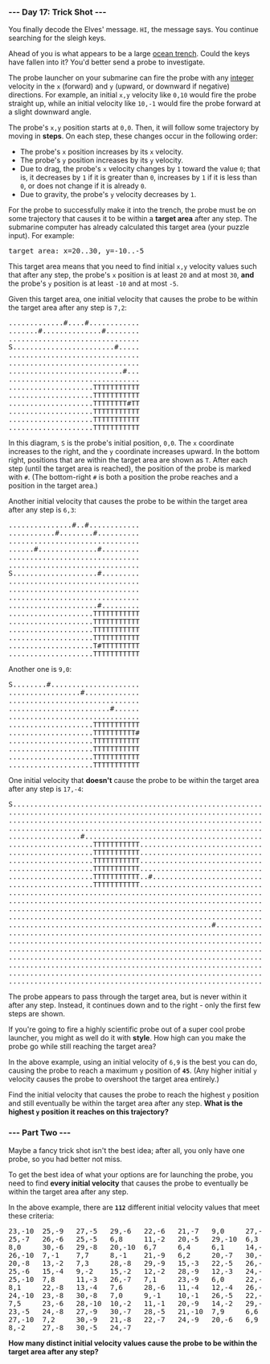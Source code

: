 ### --- Day 17: Trick Shot ---

You finally decode the Elves' message. <code>HI</code>, the message says. You continue searching for
the sleigh keys.

Ahead of you is what appears to be a large [ocean
trench](https://en.wikipedia.org/wiki/Oceanic_trench). Could the keys have fallen into it? You'd
better send a probe to investigate.

The probe launcher on your submarine can fire the probe with any
[integer](https://en.wikipedia.org/wiki/Integer) velocity in the <code>x</code> (forward) and
<code>y</code> (upward, or downward if negative) directions. For example, an initial
<code>x,y</code> velocity like <code>0,10</code> would fire the probe straight up, while an initial
velocity like <code>10,-1</code> would fire the probe forward at a slight downward angle.

The probe's <code>x,y</code> position starts at <code>0,0</code>. Then, it will follow some
trajectory by moving in <b>steps</b>. On each step, these changes occur in the following order:

- The probe's <code>x</code> position increases by its <code>x</code> velocity.
- The probe's <code>y</code> position increases by its <code>y</code> velocity.
- Due to drag, the probe's <code>x</code> velocity changes by <code>1</code> toward the value
  <code>0</code>; that is, it decreases by <code>1</code> if it is greater than <code>0</code>,
  increases by <code>1</code> if it is less than <code>0</code>, or does not change if it is already
  <code>0</code>.
- Due to gravity, the probe's <code>y</code> velocity decreases by <code>1</code>.

For the probe to successfully make it into the trench, the probe must be on some trajectory that
causes it to be within a <b>target area</b> after any step. The submarine computer has already
calculated this target area (your puzzle input). For example:

<pre>
target area: x=20..30, y=-10..-5</pre>

This target area means that you need to find initial <code>x,y</code> velocity values such that
after any step, the probe's <code>x</code> position is at least <code>20</code> and at most
<code>30</code>, <b>and</b> the probe's <code>y</code> position is at least <code>-10</code> and at
most <code>-5</code>.

Given this target area, one initial velocity that causes the probe to be within the target area
after any step is <code>7,2</code>:

<pre>
.............#....#............
.......#..............#........
...............................
S........................#.....
...............................
...............................
...........................#...
...............................
....................TTTTTTTTTTT
....................TTTTTTTTTTT
....................TTTTTTTT#TT
....................TTTTTTTTTTT
....................TTTTTTTTTTT
....................TTTTTTTTTTT
</pre>

In this diagram, <code>S</code> is the probe's initial position, <code>0,0</code>. The
<code>x</code> coordinate increases to the right, and the <code>y</code> coordinate increases
upward. In the bottom right, positions that are within the target area are shown as <code>T</code>.
After each step (until the target area is reached), the position of the probe is marked with
<code>#</code>. (The bottom-right <code>#</code> is both a position the probe reaches and a position
in the target area.)

Another initial velocity that causes the probe to be within the target area after any step is
<code>6,3</code>:

<pre>
...............#..#............
...........#........#..........
...............................
......#..............#.........
...............................
...............................
S....................#.........
...............................
...............................
...............................
.....................#.........
....................TTTTTTTTTTT
....................TTTTTTTTTTT
....................TTTTTTTTTTT
....................TTTTTTTTTTT
....................T#TTTTTTTTT
....................TTTTTTTTTTT
</pre>

Another one is <code>9,0</code>:

<pre>
S........#.....................
.................#.............
...............................
........................#......
...............................
....................TTTTTTTTTTT
....................TTTTTTTTTT#
....................TTTTTTTTTTT
....................TTTTTTTTTTT
....................TTTTTTTTTTT
....................TTTTTTTTTTT
</pre>

One initial velocity that <b>doesn't</b> cause the probe to be within the target area after any step
is <code>17,-4</code>:

<pre>
S..............................................................
...............................................................
...............................................................
...............................................................
.................#.............................................
....................TTTTTTTTTTT................................
....................TTTTTTTTTTT................................
....................TTTTTTTTTTT................................
....................TTTTTTTTTTT................................
....................TTTTTTTTTTT..#.............................
....................TTTTTTTTTTT................................
...............................................................
...............................................................
...............................................................
...............................................................
................................................#..............
...............................................................
...............................................................
...............................................................
...............................................................
...............................................................
...............................................................
..............................................................#
</pre>

The probe appears to pass through the target area, but is never within it after any step. Instead,
it continues down and to the right - only the first few steps are shown.

If you're going to fire a highly scientific probe out of a super cool probe launcher, you might as
well do it with <b>style</b>. How high can you make the probe go while still reaching the target
area?

In the above example, using an initial velocity of <code>6,9</code> is the best you can do, causing
the probe to reach a maximum <code>y</code> position of <b><code>45</code></b>. (Any higher initial
<code>y</code> velocity causes the probe to overshoot the target area entirely.)

Find the initial velocity that causes the probe to reach the highest <code>y</code> position and
still eventually be within the target area after any step. <b>What is the highest <code>y</code>
position it reaches on this trajectory?</b>

### --- Part Two ---

Maybe a fancy trick shot isn't the best idea; after all, you only have one probe, so you had better
not miss.

To get the best idea of what your options are for launching the probe, you need to find <b>every
initial velocity</b> that causes the probe to eventually be within the target area after any step.

In the above example, there are <b><code>112</code></b> different initial velocity values that meet
these criteria:

<pre>
23,-10  25,-9   27,-5   29,-6   22,-6   21,-7   9,0     27,-7   24,-5
25,-7   26,-6   25,-5   6,8     11,-2   20,-5   29,-10  6,3     28,-7
8,0     30,-6   29,-8   20,-10  6,7     6,4     6,1     14,-4   21,-6
26,-10  7,-1    7,7     8,-1    21,-9   6,2     20,-7   30,-10  14,-3
20,-8   13,-2   7,3     28,-8   29,-9   15,-3   22,-5   26,-8   25,-8
25,-6   15,-4   9,-2    15,-2   12,-2   28,-9   12,-3   24,-6   23,-7
25,-10  7,8     11,-3   26,-7   7,1     23,-9   6,0     22,-10  27,-6
8,1     22,-8   13,-4   7,6     28,-6   11,-4   12,-4   26,-9   7,4
24,-10  23,-8   30,-8   7,0     9,-1    10,-1   26,-5   22,-9   6,5
7,5     23,-6   28,-10  10,-2   11,-1   20,-9   14,-2   29,-7   13,-3
23,-5   24,-8   27,-9   30,-7   28,-5   21,-10  7,9     6,6     21,-5
27,-10  7,2     30,-9   21,-8   22,-7   24,-9   20,-6   6,9     29,-5
8,-2    27,-8   30,-5   24,-7
</pre>

<b>How many distinct initial velocity values cause the probe to be within the target area after any
step?</b>

